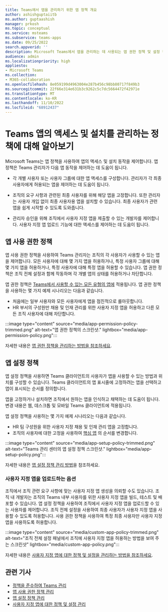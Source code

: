 ```yaml
---
title: Teams에서 앱을 관리하기 위한 앱 정책 개요
author: ashishguptaiitb
ms.author: guptaashish
manager: prkosh
ms.topic: conceptual
ms.service: msteams
ms.subservice: teams-apps
ms.date: 09/25/2022
search.appverid: ''
description: Microsoft Teams에서 앱을 관리하는 데 사용되는 앱 권한 정책 및 설정 정책에 대해 알아봅니다.
audience: admin
ms.localizationpriority: high
appliesto:
- Microsoft Teams
ms.collection:
- M365-collaboration
ms.openlocfilehash: 8e059199d4963004e287b456c98bb80717f849b3
ms.sourcegitcommit: 22f66e314e631b3c9262c5c7dc5664472f42971e
ms.translationtype: MT
ms.contentlocale: ko-KR
ms.lasthandoff: 11/10/2022
ms.locfileid: "68912437"
---
```

# <a name="know-about-policies-to-manage-access-and-installation-of-teams-apps"></a>Teams 앱의 액세스 및 설치를 관리하는 정책에 대해 알아보기

Microsoft Teams는 앱 정책을 사용하여 앱의 액세스 및 설치 동작을 제어합니다. 앱 정책은 Teams 관리자가 다음 앱 동작을 제어하는 데 도움이 됩니다.

* 각 개별 사용자 또는 사용자 그룹에 대한 앱 액세스를 구성합니다. 관리자가 각 최종 사용자에게 허용되는 앱을 제어하는 데 도움이 됩니다.

* 조직의 요구 사항과 관련된 최종 사용자를 위해 해당 앱을 고정합니다. 또한 관리자는 사용자 개입 없이 최종 사용자용 앱을 설치할 수 있습니다. 최종 사용자가 관련 앱을 쉽게 시작할 수 있도록 도와줍니다.

* 관리자 승인을 위해 조직에서 사용자 지정 앱을 제출할 수 있는 개발자를 제어합니다. 사용자 지정 앱 업로드 기능에 대한 액세스를 제어하는 데 도움이 됩니다.

## <a name="app-permission-policies"></a>앱 사용 권한 정책

앱 사용 권한 정책을 사용하여 Teams 관리자는 조직의 각 사용자가 사용할 수 있는 앱을 제어합니다. 모든 사용자에 대해 몇 가지 앱을 허용하거나, 특정 사용자 그룹에 대해 몇 가지 앱을 허용하거나, 특정 사용자에 대해 특정 앱을 허용할 수 있습니다. 앱 권한 정책은 조직 전체 설정과 함께 작동하며 각 개별 앱의 상태를 허용하거나 차단합니다.

앱 권한 정책은 [Teams에서 사용할 수 있는 모든 유형의 앱에](deploy-apps-microsoft-teams-landing-page.md) 적용됩니다. 앱 권한 정책을 사용하는 몇 가지 예제 시나리오는 다음과 같습니다.

* 처음에는 일부 사용자와 모든 사용자에게 앱을 점진적으로 롤아웃합니다.
* HR 부서의 구성원만 채용 및 인재 관리를 위한 사용자 지정 앱을 허용하고 다른 모든 조직 사용자에 대해 차단합니다.

:::image type="content" source="media/app-permission-policy-trimmed.png" alt-text="앱 권한 정책의 스크린샷." lightbox="media/app-permission-policy.png":::

자세한 내용은 [앱 권한 정책을 관리하는 방법을 참조하세요](teams-app-permission-policies.md).

## <a name="app-setup-policies"></a>앱 설정 정책

앱 설정 정책을 사용하면 Teams 클라이언트의 사용자가 앱을 사용할 수 있는 방법과 위치를 구성할 수 있습니다. Teams 클라이언트의 앱 표시줄에 고정하려는 앱을 선택하고 앱이 표시되는 순서를 정의합니다.

앱을 고정하거나 설치하면 조직에서 원하는 앱을 인식하고 채택하는 데 도움이 됩니다. 변경 내용은 웹, 데스크톱 및 모바일 Teams 클라이언트에 적용됩니다.

앱 설정 정책을 사용하는 몇 가지 예제 시나리오는 다음과 같습니다.

* HR 팀 구성원을 위한 사용자 지정 채용 및 인재 관리 앱을 고정합니다.
* 조직의 사용자에 대한 고정을 사용하여 [핵심 앱](deploy-apps-microsoft-teams-landing-page.md#core-apps) 의 순서를 변경합니다.

:::image type="content" source="media/app-setup-policy-trimmed.png" alt-text="Teams 관리 센터의 앱 설정 정책 스크린샷." lightbox="media/app-setup-policy.png":::

자세한 내용은 [앱 설정 정책 관리 방법](teams-app-setup-policies.md)을 참조하세요.

### <a name="option-to-upload-custom-apps"></a>사용자 지정 앱을 업로드하는 옵션

조직에서 조직 관련 요구 사항에 맞는 사용자 지정 앱 생성을 의뢰할 수도 있습니다. 조직 내 개발자는 조직의 Teams 내부 사용자를 위한 사용자 지정 앱을 빌드, 테스트 및 배포할 수 있습니다. 앱 설정 정책을 사용하여 조직에서 사용자 지정 앱을 업로드할 수 있는 사용자를 제어합니다. 조직 전체 설정을 사용하여 최종 사용자가 사용자 지정 앱을 사용할 수 있도록 허용합니다. 사용 권한 정책을 사용하여 특정 최종 사용자만 사용자 지정 앱을 사용하도록 허용합니다.

:::image type="content" source="media/custom-app-policy-trimmed.png" alt-text="조직 전체 설정 패널에서 조직에 사용자 지정 앱을 허용하는 방법을 보여 주는 스크린샷" lightbox="media/custom-app-policy.png":::

자세한 내용은 [사용자 지정 앱에 대한 정책 및 설정을 관리하는 방법을 참조하세요](teams-custom-app-policies-and-settings.md).

## <a name="related-articles"></a>관련 기사

* [정책을 준수하여 Teams 관리](manage-teams-with-policies.md)
* [앱 사용 권한 정책 관리](teams-app-permission-policies.md)
* [앱 설정 정책 관리](teams-app-setup-policies.md)
* [사용자 지정 앱에 대한 정책 및 설정 관리](teams-custom-app-policies-and-settings.md)
